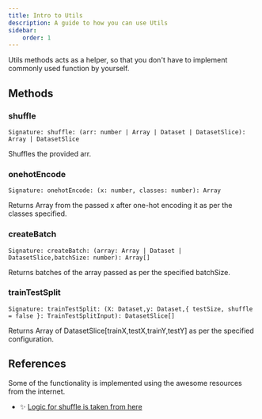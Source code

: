 ```yaml
---
title: Intro to Utils
description: A guide to how you can use Utils
sidebar:
    order: 1
---
```


Utils methods acts as a helper, so that you don't have to implement commonly used function by yourself.

## Methods

### shuffle

```
Signature: shuffle: (arr: number | Array | Dataset | DatasetSlice): Array | DatasetSlice
```

Shuffles the provided arr.

### onehotEncode

```
Signature: onehotEncode: (x: number, classes: number): Array
```

Returns Array from the passed x after one-hot encoding it as per the classes specified.

### createBatch

```
Signature: createBatch: (array: Array | Dataset | DatasetSlice,batchSize: number): Array[]
```

Returns batches of the array passed as per the specified batchSize.

### trainTestSplit

```
Signature: trainTestSplit: (X: Dataset,y: Dataset,{ testSize, shuffle = false }: TrainTestSplitInput): DatasetSlice[]
```

Returns Array of DatasetSlice[trainX,testX,trainY,testY] as per the specified configuration.

## References

Some of the functionality is implemented using the awesome resources from the internet.

-   ✨ [Logic for shuffle is taken from here](https://stackoverflow.com/a/11935263)
